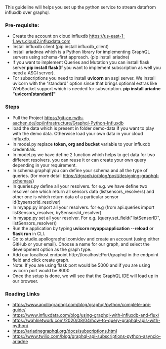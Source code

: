 This guideline will helps you set up the python service to stream datafrom influxdb over graphql. 

### Pre-requisite:
* Create the account on cloud influxdb  https://us-east-1-1.aws.cloud2.influxdata.com
* Install influxdb client (pip install influxdb_client)
* Install  ariadnea which is a Python library for implementing GraphQL servers using schema-first approach. (pip install ariadne)
* If you want to implement Queries and Mutation you can install flask server **pip install flask**(If you want to implement subscription as well you need a ASGI server).
* For subscriptions you need to install **uvicorn** an asgi server. We install uvicorn with the “standard” option since that brings optional extras like WebSocket support which is needed for subscription. **pip install ariadne "uvicorn[standard]"**

### Steps
* Pull the Project https://git-ce.rwth-aachen.de/iop/infrastructure/Graphql-Python-Influxdb
* load the data which is present in folder demo-data if you want to play with the demo data. Otherwise load your own data in your cloud influxdb.
* In model.py replace **token, org and bucket** variable to your influxdb credentials.
* In model.py we have define 2 function which helps to get data for two different resolvers. you can reuse it or can create your own query depending in your requirement.
* In schema.graphql you can define your schema and all the type of queries. (for more detail  https://dgraph.io/blog/post/designing-graphql-schemas/)
* In queries.py define all your resolvers. for e.g. we have define two resolver one which return all sensors data (listsensors_resolvers) and other one is which return data of a particular sensor id(bysensorid_resolver)
* In myapp.py import all your resolvers. for e.g (from api.queries import listSensors_resolver, bySensorsId_resolver)
* In myapp.py set all your resolver. For e.g. (query.set_field("listSensorID", listSensors_resolver))
* Run the application by typing **uvicorn myapp:application --reload** or **flask run** in CLI.
* Go to studio.apollographql.com/dev and create an account (using either GitHub or your email). Choose a name for our graph, and select the development option as the graph type.
* Add our localhost endpoint http://localhost:Port/graphql in the endpoint field and click create graph.
* Note: If you are using flask port would be 5000 and if you are using uvicorn port would be 8000
* Once the setup is done, we will see that the GraphQL IDE will load up in our browser.


### Reading Links
* https://www.apollographql.com/blog/graphql/python/complete-api-guide/
* https://www.influxdata.com/blog/using-graphql-with-influxdb-and-flux/
* https://wahlnetwork.com/2020/08/04/how-to-query-graphql-apis-with-python/
* https://ariadnegraphql.org/docs/subscriptions.html
* https://www.twilio.com/blog/graphql-api-subscriptions-python-asyncio-ariadne
